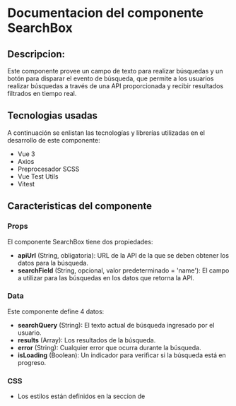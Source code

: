 # Documentacion del componente SearchBox
## Descripcion:
Este componente provee un campo de texto para realizar búsquedas y un botón para disparar el evento de búsqueda, que permite a los usuarios realizar búsquedas a través de una API proporcionada y recibir resultados filtrados en tiempo real. 

## Tecnologias usadas
A continuación se enlistan las tecnologías y librerías utilizadas en el desarrollo de este componente:
* Vue 3
* Axios
* Preprocesador SCSS
* Vue Test Utils
* Vitest

## Caracteristicas del componente
### Props
El componente  SearchBox tiene dos propiedades: 
* **apiUrl** (String, obligatoria): URL de la API de la que se deben obtener los datos para la búsqueda. 
* **searchField** (String, opcional, valor predeterminado = 'name'): El campo a utilizar para las búsquedas en los datos que retorna la API. 

### Data
Este componente define 4 datos: 
* **searchQuery** (String): El texto actual de búsqueda ingresado por el usuario. 
* **results** (Array): Los resultados de la búsqueda. 
* **error** (String): Cualquier error que ocurra durante la búsqueda. 
* **isLoading** (Boolean): Un indicador para verificar si la búsqueda está en progreso. 

### CSS
* Los estilos están definidos en la seccion de <style> y usan la extencion .scss.
* Los estilos están "scoped", lo que significa que solo se aplicarán a este componente y no afectarán a otros componentes de la aplicación donde se reutilice.
* Se pueden modificar las variables *$search-background* y *$search-border-color* para cambiar el color de fondo y el color del borde del cuadro de texto respectivamente.

### Métodos 
El componente tiene los siguientes métodos: 
* **updateSearchQuery(value)**: Este método actualiza la query de búsqueda con el valor ingresado en el campo de búsqueda. 
* **performSearch**: Este método realiza la búsqueda. Si el campo de búsqueda está vacío, la búsqueda no se realiza. Este método también maneja el estado de carga y de error. 

### Eventos emitidos
El componente emite tres eventos personalizados que los componentes padre pueden escuchar:
* **results**:  Este evento se emite cuando se completa una búsqueda. Envía los resultados de la búsqueda como parámetro.
* **search-error**: Este evento se emite cuando ocurre un error durante la búsqueda. Envía un mensaje de error como parámetro.
* **loading**: Este evento se emite cuando la búsqueda comienza (enviando true como parámetro) y cuando la búsqueda termina (enviando false como parámetro).

## Uso del componente
Para utilizar este componente, primero se debe descargar el archivo *SearchBox.vue* que se encuentra dentro de *src/components* y agregarlo al proyecto donde se reutilizara. 
Dentro del proyecto se debe de importar e incluir en los componentes de la instancia de Vue.
Puedes pasar las propiedades requeridas (apiUrl, searchField) y escuchar los eventos emitidos (@results, @search-error, @loading) para manejar los resultados, errores y el estado de carga de la búsqueda, respectivamente.
A continuacion un ejemplo:

```vue 
<template>
<div>
    <search-box 
        api-url="https://64766fef9233e82dd53a050e.mockapi.io/api/products" 
        search-field="name" 
        @results="handleResults" 
        @search-error="handleError" 
        @loading="handleLoading" 
    />

    <div v-if="isLoading" class="loading-indicator">
        Cargando...
    </div>

    <div v-if="results.length">
        <h2>Resultados de la búsqueda:</h2>
        <ul>
            <li v-for="(result, index) in results" :key="index">
                {{ result.name }}
            </li>
        </ul>
    </div>

    <div v-if="errorMessage" class="error-message">
        {{ errorMessage }}
    </div>
</div>
</template>

<script>
import SearchBox from './components/SearchBox.vue';

export default {
    components: {
        SearchBox
    },
    data() {
        return {
            results: [],
            errorMessage: '',
            isLoading: false
        };
    },
    methods: {
        handleResults(results) {
            this.results = results;
            if (results.length === 0) {
                this.errorMessage = 'No se encontraron resultados para tu búsqueda.';
            } else {
                this.errorMessage = '';
            }
        },
        handleError(errorMessage) {
            this.errorMessage = errorMessage;
            this.results = [];
        },
        handleLoading(isLoading) {
            this.isLoading = isLoading;
        },
    }
};
</script>

```

Este es un ejemplo de cómo utilizar el componente SearchBox. Los eventos **results**, **search-error** y **loading** son manejados en los métodos **handleResults**, **handleError** y **handleLoading** respectivamente. Estos métodos actualizan la data del componente en respuesta a los resultados de la búsqueda, a los errores y al estado de carga.


## Demostracion
El ejemplo anterior se encuentra en el archivo *App.vue*, este componente utiliza [MockAPI](https://mockapi.io/) como una API de prueba para simular interacciones con una API real y se visualiza de la siguiente manera: 

**Visualización de la caja de texto vacia**

![search box](https://github.com/MileydyMtz/vue-search-box-component/assets/85470047/3780599c-ee24-4e29-98a5-c67b8a4e455a)

**Visualizacion del loading**

![search box loading](https://github.com/MileydyMtz/vue-search-box-component/assets/85470047/af892641-f157-44b1-a905-a4c73566f4eb)

**Visualizacion de los resultados**

![search box results](https://github.com/MileydyMtz/vue-search-box-component/assets/85470047/de03af29-eb5e-43f8-b270-753a3540c72c)

**Mensaje de error si no se encuentran resultados**

![search box error](https://github.com/MileydyMtz/vue-search-box-component/assets/85470047/51f2ab82-8df4-4668-a5c8-9a385790dec1)


## Pruebas
Las pruebas se han implementado utilizando la biblioteca vitest para correr las pruebas y @vue/test-utils para montar el componente. Además, se usa axios-mock-adapter para simular las respuestas de la API.
A continuacion se muestran las pruebas implementadas:
* **renders properly**: Verifica que el componente se renderiza correctamente.
* **updates searchQuery when input changes**: Verifica que la propiedad searchQuery se actualiza cuando el valor del campo de entrada cambia.
* **emits loading event when performSearch is called**: Verifica que el evento loading se emite cuando se llama al método performSearch.
* **emits results when search is successful**: Verifica que el evento results se emite cuando la búsqueda se realiza con éxito y devuelve los resultados esperados.
* **emits search-error when search fails**: Verifica que el evento search-error se emite cuando la búsqueda falla.

